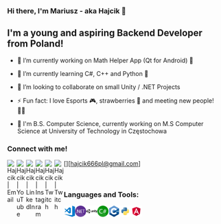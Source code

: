 ### Hi there, I'm Mariusz - aka Hajcik 👋

## I'm a young and aspiring Backend Developer from Poland!
- 🔭 I’m currently working on Math Helper App (Qt for Android) 📱
- 🌱 I’m currently learning C#, C++ and Python 🧐
- 👯 I’m looking to collaborate on small Unity / .NET Projects
- ⚡ Fun fact: I love Esports 🎮, strawberries 🍓 and meeting new people! 🙋‍♂️

- 📜 I'm B.S. Computer Science, currently working on M.S Computer Science at University of Technology in Częstochowa

### Connect with me!
[<img align="left" alt="Hajcik | Email" width="22px" src="https://cdn.jsdelivr.net/npm/simple-icons@v3/icons/gmail.svg" />][hajcik666pl@gmail.com]
[<img align="left" alt="Hajcik | YouTube" width="22px" src="https://cdn.jsdelivr.net/npm/simple-icons@v3/icons/youtube.svg" />][youtube]
[<img align="left" alt="Hajcik | LinkedIn" width="22px" src="https://cdn.jsdelivr.net/npm/simple-icons@v3/icons/linkedin.svg" />][linkedin]
[<img align="left" alt="Hajcik | Instagram" width="22px" src="https://cdn.jsdelivr.net/npm/simple-icons@v3/icons/instagram.svg" />][instagram]
[<img align="left" alt="Hajcik | Twitch" width="22px" src="https://cdn.jsdelivr.net/npm/simple-icons@v3/icons/twitch.svg" />][twitch]
[<img align="left" alt="Hajcik | Twitch" width="22px" src="https://cdn.jsdelivr.net/npm/simple-icons@v3/icons/steam.svg" />][steam]

<br />

### Languages and Tools:

<img align="left" alt="Visual Studio Code" width="26px" src="https://raw.githubusercontent.com/github/explore/80688e429a7d4ef2fca1e82350fe8e3517d3494d/topics/visual-studio-code/visual-studio-code.png" />
<img align="left" alt=".NET" width="26px" src="https://raw.githubusercontent.com/github/explore/93d8a67084f94b2a444e510199a6e7622e5b09a3/topics/dotnet/dotnet.png" />
<img align="left" alt="Unity" width="26px" src="https://raw.githubusercontent.com/github/explore/80688e429a7d4ef2fca1e82350fe8e3517d3494d/topics/unity/unity.png" />

<img align="left" alt="C#" width="26px" src="https://raw.githubusercontent.com/github/explore/80688e429a7d4ef2fca1e82350fe8e3517d3494d/topics/csharp/csharp.png" />
<img align="left" alt="C++" width="26px" src="https://raw.githubusercontent.com/github/explore/80688e429a7d4ef2fca1e82350fe8e3517d3494d/topics/cpp/cpp.png" />
<img align="left" alt="Python" width="26px" src="https://raw.githubusercontent.com/github/explore/80688e429a7d4ef2fca1e82350fe8e3517d3494d/topics/python/python.png" />
<img align="left" alt="Angular" width="26px" src="https://raw.githubusercontent.com/github/explore/80688e429a7d4ef2fca1e82350fe8e3517d3494d/topics/angular/angular.png" />

<!--
**Hajcik/Hajcik** is a ✨ _special_ ✨ repository because its `README.md` (this file) appears on your GitHub profile.

Here are some ideas to get you started:

- 🔭 I’m currently working on
- 🌱 I’m currently learning ...
- 👯 I’m looking to collaborate on ...
- 🤔 I’m looking for help with ...
- 💬 Ask me about ...
- 📫 How to reach me: ...
- 😄 Pronouns: ...
- ⚡ Fun fact: ...
-->

[youtube]: https://youtube.com/haaajcik
[instagram]: https://instagram.com/hajcikpl
[linkedin]: https://www.linkedin.com/in/mariusz-jędrzejewski-69b776175/
[twitch]: https://www.twitch.tv/hajcikcs
[steam]: https://steamcommunity.com/id/hajcikpl